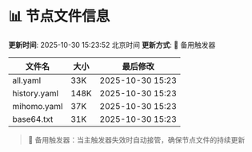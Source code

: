 # 📊 节点文件信息

**更新时间**: 2025-10-30 15:23:52 北京时间
**更新方式**: 🔄 备用触发器

| 文件名 | 大小 | 最后修改 |
|--------|------|----------|
| all.yaml | 33K | 2025-10-30 15:23 |
| history.yaml | 148K | 2025-10-30 15:23 |
| mihomo.yaml | 37K | 2025-10-30 15:23 |
| base64.txt | 31K | 2025-10-30 15:23 |

> 🔄 备用触发器：当主触发器失效时自动接管，确保节点文件的持续更新
